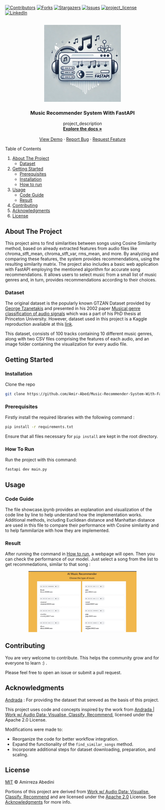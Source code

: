 <a id="readme-top"></a>

[![Contributors][contributors-shield]][contributors-url]
[![Forks][forks-shield]][forks-url]
[![Stargazers][stars-shield]][stars-url]
[![Issues][issues-shield]][issues-url]
[![project_license][license-shield]][license-url]
[![LinkedIn][linkedin-shield]][linkedin-url]

<br />
<div align="center">
  <a href="https://github.com/github_username/repo_name">
    <img src="Images/logo.webp" alt="Logo" width="250" height="250">
  </a>

<h3 align="center">Music Recommender System With FastAPI</h3>

  <p align="center">
    project_description
    <br />
    <a href="https://github.com/github_username/repo_name"><strong>Explore the docs »</strong></a>
    <br />
    <br />
    <a href="https://github.com/github_username/repo_name">View Demo</a>
    ·
    <a href="https://github.com/github_username/repo_name/issues/new?labels=bug&template=bug-report---.md">Report Bug</a>
    ·
    <a href="https://github.com/github_username/repo_name/issues/new?labels=enhancement&template=feature-request---.md">Request Feature</a>
  </p>
</div>


<summary>Table of Contents</summary>
<ol>
  <li>
    <a href="#about-the-project">About The Project</a>
    <ul>
      <li><a href="#dataset">Dataset</a></li>
    </ul>
  </li>
  <li>
    <a href="#getting-started">Getting Started</a>
    <ul>
      <li><a href="#prerequisites">Prerequisites</a></li>
      <li><a href="#installation">Installation</a></li>
      <li><a href="#how-to-run">How to run</a></li>
    </ul>
  </li>
  <li>
    <a href="#usage">Usage</a>
    <ul>
      <li><a href="#code-guide">Code Guide</a></li>
      <li><a href="#result">Result</a></li>
    </ul>
  </li>
  <li><a href="#contributing">Contributing</a></li>
  <li><a href="#acknowledgments">Acknowledgments</a></li>
  <li><a href="#license">License</a></li>
</ol>


## About The Project
This project aims to find similarities between songs using Cosine Similarity method, based on already extracted features from audio files like chroma_stft_mean, chroma_stft_var, rms_mean, and more. By analyzing and comparing these features, the system provides recommendations, using the resulting similarity matrix. The project also includes a basic web application with FastAPI employing the mentioned algorithm for accurate song recommendations. It allows users to select music from a small list of music genres and, in turn, provides recommendations according to their choices.

### Dataset
The original dataset is the popularly known GTZAN Dataset provided by <a href = https://webhome.csc.uvic.ca/~gtzan/index.html#>George Tzanetakis</a> and presented in his 2002 paper <a href = https://dspace.library.uvic.ca/server/api/core/bitstreams/d7457cdf-e42f-4772-b9ee-801adf43f949/content>Musical genre classification of audio signals</a> which was a part of his PhD thesis at Princeton University. However, dataset used in this project is a Kaggle reproduction available at this <a href="https://www.kaggle.com/datasets/andradaolteanu/gtzan-dataset-music-genre-classification/data">link</a>.

This dataset, consists of 100 tracks containing 10 different music genres, along with two CSV files comprising the features of each audio, and an image folder containing the visualization for every audio file.

## Getting Started

### Installation
Clone the repo

```sh
git clone https://github.com/Amir-Abed/Music-Recommender-System-With-FastAPI.git
```

### Prerequisites
Firstly install the required libraries with the following command :

```sh 
pip install -r requirements.txt 
```
Ensure that all files necessary for ```pip install``` are kept in the root directory.

### How To Run
Run the project with this command:

```sh
fastapi dev main.py
```

## Usage

### Code Guide
The file showcase.ipynb provides an explanation and visualization of the code line by line to help understand how the implementation works. Additional methods, including Euclidean distance and Manhattan distance are used in this file to compare their performance with Cosine similarity and to help fammilarize with how they are implemented.

### Result
After running the command in <a href="#how-to-run">How to run</a>, a webpage will open. Then you can check the performance of our model. Just select a song from the list to get recommedations, similar to that song :
<p align="center"> 
  <img src="./preview/preview.gif" alt="Screenshots" width="70%" height="70%">
</p>

## Contributing
You are very welcome to contribute. This helps the community grow and for everyone to learn :) .

Please feel free to open an issue or submit a pull request.

## Acknowledgments
[Andrada](https://www.kaggle.com/andradaolteanu) : For providing the dataset that sereved as the basis of this project.

This project uses code and concepts inspired by the work from [Andrada | Work w/ Audio Data: Visualise, Classify, Recommend](https://www.kaggle.com/code/andradaolteanu/work-w-audio-data-visualise-classify-recommend), licensed under the Apache 2.0 License. 

Modifications were made to:
- Reorganize the code for better workflow integration.
- Expand the functionality of the `find_similar_songs` method.
- Incorporate additional steps for dataset downloading, preparation, and scaling.

## License
[MIT](LICENSE) © Amirreza Abedini

Portions of this project are derived from [Work w/ Audio Data: Visualise, Classify, Recommend](https://www.kaggle.com/code/andradaolteanu/work-w-audio-data-visualise-classify-recommend) and are licensed under the [Apache 2.0](LICENSE) License. See <a href="#acknowledgments">Acknowledgments</a> for more info.

[contributors-shield]: https://img.shields.io/github/contributors/github_username/repo_name.svg?style=for-the-badge
[contributors-url]: https://github.com/github_username/repo_name/graphs/contributors
[forks-shield]: https://img.shields.io/github/forks/github_username/repo_name.svg?style=for-the-badge
[forks-url]: https://github.com/github_username/repo_name/network/members
[stars-shield]: https://img.shields.io/github/stars/github_username/repo_name.svg?style=for-the-badge
[stars-url]: https://github.com/Amir-Abed/repo_name/stargazers
[issues-shield]: https://img.shields.io/github/issues/github_username/repo_name.svg?style=for-the-badge
[issues-url]: https://github.com/github_username/repo_name/issues
[license-shield]: https://img.shields.io/github/license/github_username/repo_name.svg?style=for-the-badge
[license-url]: https://github.com/github_username/repo_name/blob/master/LICENSE.txt
[linkedin-shield]: https://img.shields.io/badge/-LinkedIn-black.svg?style=for-the-badge&logo=linkedin&colorB=555
[linkedin-url]: https://linkedin.com/in/linkedin_username
[product-screenshot]: images/screenshot.png
